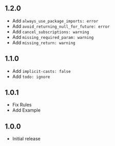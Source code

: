 ## 1.2.0
- Add `always_use_package_imports: error`
- Add `avoid_returning_null_for_future: error`
- Add `cancel_subscriptions: warning`
- Add `missing_required_param: warning`
- Add `missing_return: warning`
## 1.1.0
- Add `implicit-casts: false`
- Add `todo: ignore`
## 1.0.1
- Fix Rules
- Add Example
## 1.0.0
- Initial release
